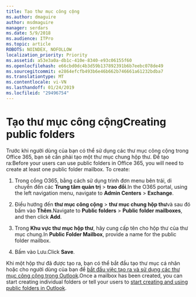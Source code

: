 ```yaml
---
title: Tạo thư mục công cộng
ms.author: dmaguire
author: msdmaguire
manager: serdars
ms.date: 5/9/2018
ms.audience: ITPro
ms.topic: article
ROBOTS: NOINDEX, NOFOLLOW
localization_priority: Priority
ms.assetid: a53e3a0a-db1c-410e-8340-e93c06155f60
ms.openlocfilehash: e66cbd0dc4b3d59b137892391b6b7eebc078de49
ms.sourcegitcommit: e2864efcfb493b6e46b662b746661a61232bdba7
ms.translationtype: MT
ms.contentlocale: vi-VN
ms.lasthandoff: 01/24/2019
ms.locfileid: "29496754"
---
```

# <a name="creating-public-folders"></a><span data-ttu-id="ae649-102">Tạo thư mục công cộng</span><span class="sxs-lookup"><span data-stu-id="ae649-102">Creating public folders</span></span>

<span data-ttu-id="ae649-p101">Trước khi người dùng của bạn có thể sử dụng các thư mục công cộng trong Office 365, bạn sẽ cần phải tạo một thư mục chung hộp thư. Để tạo ra:</span><span class="sxs-lookup"><span data-stu-id="ae649-p101">Before your users can use public folders in Office 365, you will need to create at least one public folder mailbox. To create:</span></span>
  
1. <span data-ttu-id="ae649-105">Trong cổng O365, bằng cách sử dụng trình đơn menu bên trái, di chuyển đến các **Trung tâm quản trị** \> **trao đổi**.</span><span class="sxs-lookup"><span data-stu-id="ae649-105">In the O365 portal, using the left navigation menu, navigate to **Admin Centers** \> **Exchange**.</span></span>
    
2. <span data-ttu-id="ae649-106">Điều hướng đến **thư mục công cộng** \> **thư mục chung hộp thư**và sau đó bấm vào **Thêm**.</span><span class="sxs-lookup"><span data-stu-id="ae649-106">Navigate to **Public folders** \> **Public folder mailboxes**, and then click **Add**.</span></span>
    
3. <span data-ttu-id="ae649-107">Trong **Khu vực thư mục hộp thư**, hãy cung cấp tên cho hộp thư của thư mục chung.</span><span class="sxs-lookup"><span data-stu-id="ae649-107">In **Public Folder Mailbox**, provide a name for the public folder mailbox.</span></span>
    
4. <span data-ttu-id="ae649-108">Bấm vào Lưu.</span><span class="sxs-lookup"><span data-stu-id="ae649-108">Click **Save**.</span></span>
    
<span data-ttu-id="ae649-109">Khi một hộp thư đã được tạo ra, bạn có thể bắt đầu tạo thư mục cá nhân hoặc cho người dùng của bạn để [bắt đầu việc tạo ra và sử dụng các thư mục công cộng trong Outlook](https://support.office.com/article/Create-and-share-a-public-folder-in-Outlook-a2835011-d524-4a5c-a207-05c159bb2a97).</span><span class="sxs-lookup"><span data-stu-id="ae649-109">Once a mailbox has been created, you can start creating individual folders or tell your users to [start creating and using public folders in Outlook](https://support.office.com/article/Create-and-share-a-public-folder-in-Outlook-a2835011-d524-4a5c-a207-05c159bb2a97).</span></span>
  

